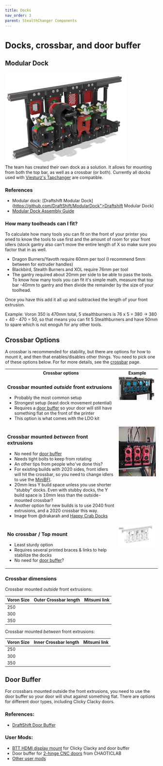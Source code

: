 ```yaml
---
title: Docks
nav_order: 3
parent: StealthChanger Components
---
```

<!-- Use the page layout at TOC.md:  https://github.com/sdylewski/StealthChanger/blob/main/docs/TOC.md -->
# Docks, crossbar, and door buffer



## Modular Dock
[<img src="media/Dock/dock_back.png" width="400">](https://github.com/DraftShift/ModularDock/tree/main)<br>
The team has created their own dock as a solution. It allows for mounting from both the top bar, as well as a crossbar (or both). Currently all docks used with [Viesturz's Tapchanger](https://github.com/viesturz/tapchanger) are compatible.

### References
* Modular dock: [Draftshift Modular Dock](https://github.com/DraftShift/ModularDock">Draftshift Modular Dock)
* [Modular Dock Assembly Guide](https://github.com/DraftShift/ModularDock/blob/main/Manual/ModularDock_Assembly_Guide.pdf)


### How many toolheads can I fit?
To calculate how many tools you can fit on the front of your printer you ened to know the tools to use first and the amount of room for your front idlers (stock gantry also can't move the entire length of X so make sure you factor that in as well.

   - Dragon Burners/Yavoth require 60mm per tool (I recommend 5mm between for extruder handles)
   - Blackbird, Stealth Burners and XOL require 76mm per tool
   - The gantry required about 20mm per side to be able to pass the tools.  To know how many tools you can fit it's simple math, measure that top bar -40mm to gantry and then divide the remainder by the size of your toolhead.

Once you have this add it all up and subtracked the length of your front extrusion.

Example: Voron 350 is 470mm total, 5 stealthburners is 76 x 5 = 380 -> 380 + 40 - 470 = 50, so that means you can fit 5 Stealthburners and have 50mm to spare which is not enoguh for any other tools.


## Crossbar Options
A crossbar is recommended for stability, but there are options for how to mount it, and then that enables/disables other things.  You need to pick one of these options below.  For for more details, see the [crossbar](crossbar.md) page.

<table>
<tr><th>Crossbar options</th><th>Example</th></tr>

<tr><td><h3>Crossbar mounted <em>outside</em> front extrusions</h3>
	<ul><li>Probably the most common setup</li>
	<li>Strongest setup (least dock movement potential)</li>
	<li>Requires a <a href="https://github.com/DraftShift/DoorBuffer">door buffer</a> so your door will still have something flat on the front of the printer</li>
	<li>This option is what comes with the LDO kit</li>
	</ul></td>
	<td valign="top"><img src="media/Dock/LDO_Dock.png" width=300></td></tr>

<tr><td><h3>Crossbar mounted <em>between</em> front extrusions</h3>
			<ul><li>No need for <a href="https://github.com/DraftShift/DoorBuffer">door buffer</a></li>
         <li>Needs tight bolts to keep from rotating</li>
         <li>An other tips from people who've done this?</li>
         <li>For existing builds with 2020 sides, front idlers will hit the crossbar, so you need to change idlers to use the <a href="https://github.com/DraftShift/StealthChanger/tree/main/UserMods/BT123/MiniBFI%20%2B%20MicroBFI">MiniBFI</a>.</li>
			<li>20mm less Y build space unless you use shorter "stubby" docks.  Even with stubby docks, the Y build space is 10mm less than the outside-mounted crossbar?</li>
         <li>Another option for new builds is to use 2040 front extrusions, and a 2020 crossbar this way.</li>
			<li>Image from @drakarah and <a href="https://www.printables.com/model/994635-stealthchanger-stealthburner-minimal-docks-aka-hap/comments">Happy Crab Docks</a></li>
		</ul></td><td valign="top"><img src="media/Dock/Dock_crabby.png" width=200></td></tr>
   
   <tr><td><h3>No crossbar / Top mount</h3>
			<ul><li>Least sturdy option</li>
			<li>Requires several printed braces & links to help stabilize the docks</li>
			<li>No need for <a href="https://github.com/DraftShift/DoorBuffer">door buffer</a>?</li>
		</ul></td>
		<td valign="top">
		<img src="media/Dock/Dock_top_mount.png" width=300></td></tr>
</table>

### Crossbar dimensions

Crossbar mounted <em>outside</em> front extrusions:

| Voron Size | Outer Crossbar length | Mitsumi link |
| ---		|		---				|	---		|
|	250	|		|
|	300	|		|
|	350	|		|

Crossbar mounted <em>between</em> front extrusions:

| Voron Size | Inner Crossbar length | Mitsumi link |
| ---		|		---				|	---		|
|	250	|		|
|	300	|		|
|	350	|		|


## Door Buffer

For crossbars mounted outside the front extrusions, you need to use the door buffer so your door will shut against something flat. There are options for different door types, including Clicky Clacky doors.

### References:
* [DraftShift Door Buffer](https://github.com/DraftShift/DoorBuffer)

### User Mods:
* [BTT HDMI display mount](https://www.printables.com/model/1419633-btt-hdmi5-v10v12-mount-for-voron-with-clicky-clack) for Clicky Clacky and door buffer
* Door buffer for [2-hinge CNC doors](https://github.com/DraftShift/DoorBuffer/tree/main/UserMods/Dumplap) from CHAOTICLAB
* [Other user mods](https://github.com/DraftShift/DoorBuffer/tree/main/UserMods)
